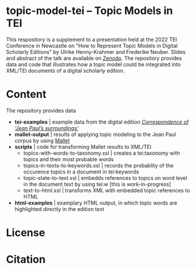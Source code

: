 # topic-model-tei – Topic Models in TEI

This respository is a supplement to a presentation held at the 2022 TEI Conference in Newcastle on "How to Represent Topic Models in Digital Scholarly Editions" by Ulrike Henny-Krahmer and Frederike Neuber. Slides and abstract of the talk are available on [Zenodo](https://zenodo.org/record/7043204). The repository provides data and code that illustrates how a topic model could be integrated into XML/TEI documents of a digital scholarly edition.

# Content

The repository provides data

* **tei-examples** \| example data from the digital edition [_Correspondence of ‘Jean Paul’s surroundings’_ ](zenodo.org/record/6322839)
* **mallet-output** \| results of applying topic modeling to the Jean Paul corpus by using [Mallet](https://mallet.cs.umass.edu/diagnostics.php)
* **scripts** \| code for transforming Mallet results to XML/TEI
  * topics-with-words-to-taxonomy.xsl \| creates a tei:taxonomy with topics and their most probable words
  * topics-in-texts-to-keywords.xsl \| records the probablity of the occurence topics in a document in tei:keywords
  * topic-state-to-text.xsl \| embedds references to topics on word level in the document text by using tei:w \[this is work-in-progress\]
  * text-to-html.xsl \| transforms XML with embedded topic references to HTML 
* **html-examples** \| examplary HTML output, in which topic words are highlighted directly in the edition text

# License

# Citation